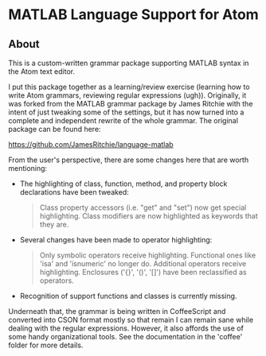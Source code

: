 # MATLAB Language Support for Atom

## About
This is a custom-written grammar package supporting MATLAB syntax in the Atom text editor.

I put this package together as a learning/review exercise (learning how to write Atom grammars, reviewing regular expressions (ugh)). Originally, it was forked from the MATLAB grammar package by James Ritchie with the intent of just tweaking some of the settings, but it has now turned into a complete and independent rewrite of the whole grammar. The original package can be found here:

https://github.com/JamesRitchie/language-matlab

From the user's perspective, there are some changes here that are worth mentioning:

- The highlighting of class, function, method, and property block declarations have been tweaked:

  > Class property accessors (i.e. "get" and "set") now get special highlighting.
  > Class modifiers are now highlighted as keywords that they are.

- Several changes have been made to operator highlighting:

  > Only symbolic operators receive highlighting. Functional ones like 'isa' and 'isnumeric' no longer do.
  > Additional operators receive highlighting.
  > Enclosures ('{}', '()', '[]') have been reclassified as operators.

- Recognition of support functions and classes is currently missing.

Underneath that, the grammar is being written in CoffeeScript and converted into CSON format mostly so that remain I can remain sane while dealing with the regular expressions. However, it also affords the use of some handy organizational tools. See the documentation in the 'coffee' folder for more details.
